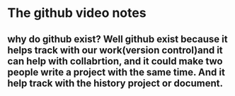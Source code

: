 # The github video notes 


## why do github exist? Well github exist because it helps track with our work(version control)and it can help with collabrtion, and it could make two people write a project with the same time. And it help track with the history project or document.


